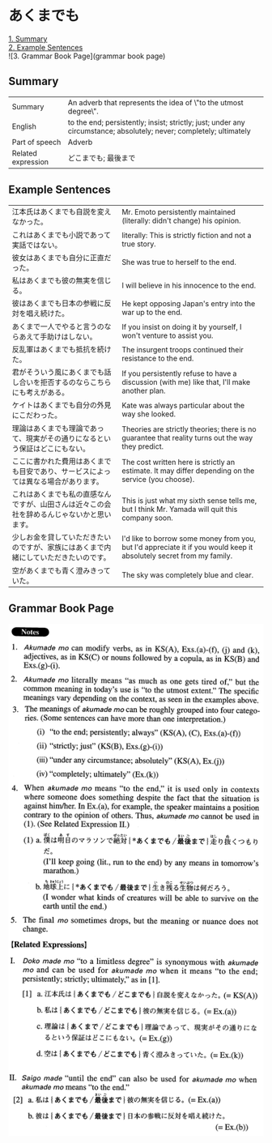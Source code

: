 # あくまでも

[1. Summary](#summary)<br>
[2. Example Sentences](#example-sentences)<br>
![3. Grammar Book Page](grammar book page)<br>


## Summary

<table><tr>   <td>Summary</td>   <td>An adverb that represents the idea of \"to the utmost degree\".</td></tr><tr>   <td>English</td>   <td>to the end; persistently; insist; strictly; just; under any circumstance; absolutely; never; completely; ultimately</td></tr><tr>   <td>Part of speech</td>   <td>Adverb</td></tr><tr>   <td>Related expression</td>   <td>どこまでも; 最後まで</td></tr></table>

## Example Sentences

<table><tr>   <td>江本氏はあくまでも自説を変えなかった。</td>   <td>Mr. Emoto persistently maintained (literally: didn't change) his opinion.</td></tr><tr>   <td>これはあくまでも小説であって実話ではない。</td>   <td>literally: This is strictly fiction and not a true story.</td></tr><tr>   <td>彼女はあくまでも自分に正直だった。</td>   <td>She was true to herself to the end.</td></tr><tr>   <td>私はあくまでも彼の無実を信じる。</td>   <td>I will believe in his innocence to the end.</td></tr><tr>   <td>彼はあくまでも日本の参戦に反対を唱え続けた。</td>   <td>He kept opposing Japan's entry into the war up to the end.</td></tr><tr>   <td>あくまで一人でやると言うのならあえて手助けはしない。</td>   <td>If you insist on doing it by yourself, I won't venture to assist you.</td></tr><tr>   <td>反乱軍はあくまでも抵抗を続けた。</td>   <td>The insurgent troops continued their resistance to the end.</td></tr><tr>   <td>君がそういう風にあくまでも話し合いを拒否するのならこちらにも考えがある。</td>   <td>If you persistently refuse to have a discussion (with me) like that, I'll make another plan.</td></tr><tr>   <td>ケイトはあくまでも自分の外見にこだわった。</td>   <td>Kate was always particular about the way she looked.</td></tr><tr>   <td>理論はあくまでも理論であって、現実がその通りになるという保証はどこにもない。</td>   <td>Theories are strictly theories; there is no guarantee that reality turns out the way they predict.</td></tr><tr>   <td>ここに書かれた費用はあくまでも目安であり、サービスによっては異なる場合があります。</td>   <td>The cost written here is strictly an estimate. It may differ depending on the service (you choose).</td></tr><tr>   <td>これはあくまでも私の直感なんですが、山田さんは近々この会社を辞めるんじゃないかと思います。</td>   <td>This is just what my sixth sense tells me, but I think Mr. Yamada will quit this company soon.</td></tr><tr>   <td>少しお金を貸していただきたいのですが、家族にはあくまで内緒にしていただきたいのです。</td>   <td>I'd like to borrow some money from you, but I'd appreciate it if you would keep it absolutely secret from my family.</td></tr><tr>   <td>空があくまでも青く澄みきっていた。</td>   <td>The sky was completely blue and clear.</td></tr></table>

## Grammar Book Page

![](../img/Advancedあくまでも.png)


